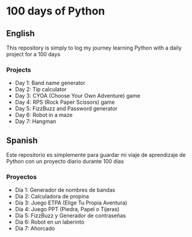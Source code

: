 # 100 days of Python

## English

This repository is simply to log my journey learning Python with a daily project for a 100 days

### Projects

* Day 1: Band name generator
* Day 2: Tip calculator
* Day 3: CYOA (Choose Your Own Adventure) game
* Day 4: RPS (Rock Paper Scissors) game
* Day 5: FizzBuzz and Password generator
* Day 6: Robot in a maze
* Day 7: Hangman

## Spanish

Este repositorio es simplemente para guardar mi viaje de aprendizaje de Python con un proyecto diario durante 100 días

### Proyectos

* Día 1: Generador de nombres de bandas
* Día 2: Calculadora de propina
* Día 3: Juego ETPA (Elige Tu Propia Aventura)
* Día 4: Juego PPT (Piedra, Papel o Tijeras)
* Dia 5: FizzBuzz y Generador de contraseñas
* Día 6: Robot en un laberinto
* Día 7: Ahorcado
